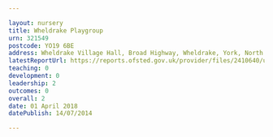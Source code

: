 ```yaml
---

layout: nursery
title: Wheldrake Playgroup
urn: 321549
postcode: YO19 6BE
address: Wheldrake Village Hall, Broad Highway, Wheldrake, York, North Yorkshire, YO19 6BE
latestReportUrl: https://reports.ofsted.gov.uk/provider/files/2410640/urn/321549.pdf
teaching: 0
development: 0
leadership: 2
outcomes: 0
overall: 2
date: 01 April 2018 
datePublish: 14/07/2014

---
```


